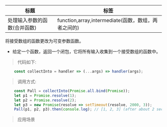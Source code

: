 |  标题   | 标签  |
|  ----  | ----  |
| 处理输入参数的函数(合并函数) | function,array,intermediate(函数，数组，两者之间的) |

将接受数组的函数更改为可变参数函数。

* 给定一个函数，返回一个闭包，它将所有输入收集到一个接受数组的函数中。

> 代码如下:

```js
    const collectInto = handler => (...args) => handler(args);
```

> 调用方式:

```js
    const Pall = collectInto(Promise.all.bind(Promise));
    let p1 = Promise.resolve(1);
    let p2 = Promise.resolve(2);
    let p3 = new Promise(resolve => setTimeout(resolve, 2000, 3));
    Pall(p1, p2, p3).then(console.log); // [1, 2, 3] (after about 2 seconds)
```

> 应用场景